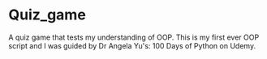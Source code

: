 # Quiz_game
A quiz game that tests my understanding of OOP.  This is my first ever OOP script and I was guided by Dr Angela Yu's: 100 Days of Python on Udemy.
